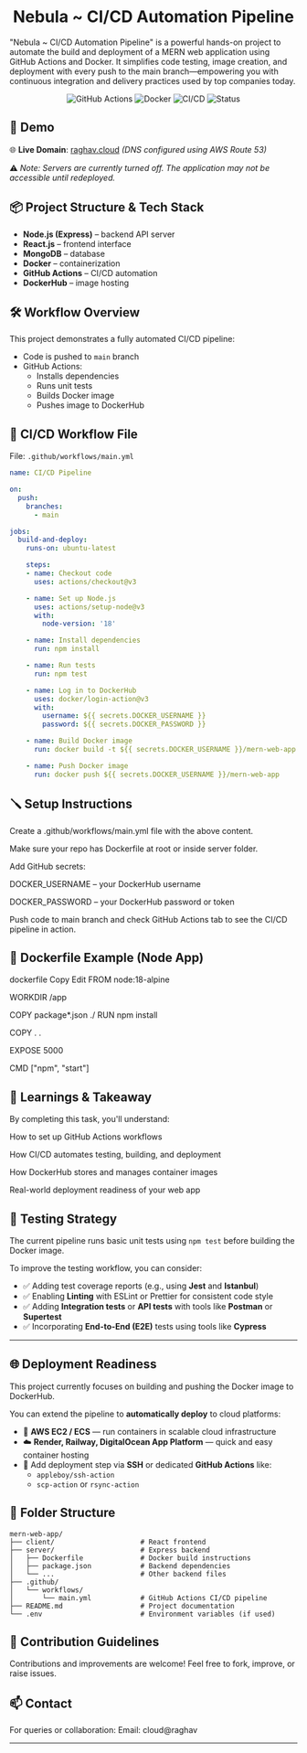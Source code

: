 <h1 align="center" id="title">Nebula ~ CI/CD Automation Pipeline</h1>

<p id="description">"Nebula ~ CI/CD Automation Pipeline" is a powerful hands-on project to automate the build and deployment of a MERN web application using GitHub Actions and Docker. It simplifies code testing, image creation, and deployment with every push to the main branch—empowering you with continuous integration and delivery practices used by top companies today.</p>

<p align="center">
  <img src="https://img.shields.io/badge/GitHub-Actions-blue?logo=githubactions&logoColor=white" alt="GitHub Actions">
  <img src="https://img.shields.io/badge/Docker-Automation-blue?logo=docker&logoColor=white" alt="Docker">
  <img src="https://img.shields.io/badge/CI/CD-Enabled-green" alt="CI/CD">
  <img src="https://img.shields.io/badge/Status-In%20Progress-yellow" alt="Status">
</p>

<h2>🚀 Demo</h2>

🌐 **Live Domain**: [raghav.cloud](http://raghav.cloud) *(DNS configured using AWS Route 53)*

⚠️ *Note: Servers are currently turned off. The application may not be accessible until redeployed.*

<h2>📦 Project Structure & Tech Stack</h2>

*   **Node.js (Express)** – backend API server
*   **React.js** – frontend interface
*   **MongoDB** – database
*   **Docker** – containerization
*   **GitHub Actions** – CI/CD automation
*   **DockerHub** – image hosting

<h2>🛠️ Workflow Overview</h2>

This project demonstrates a fully automated CI/CD pipeline:
* Code is pushed to `main` branch
* GitHub Actions:
  * Installs dependencies
  * Runs unit tests
  * Builds Docker image
  * Pushes image to DockerHub

<h2>📝 CI/CD Workflow File</h2>

File: `.github/workflows/main.yml`

```yaml
name: CI/CD Pipeline

on:
  push:
    branches:
      - main

jobs:
  build-and-deploy:
    runs-on: ubuntu-latest

    steps:
    - name: Checkout code
      uses: actions/checkout@v3

    - name: Set up Node.js
      uses: actions/setup-node@v3
      with:
        node-version: '18'

    - name: Install dependencies
      run: npm install

    - name: Run tests
      run: npm test

    - name: Log in to DockerHub
      uses: docker/login-action@v3
      with:
        username: ${{ secrets.DOCKER_USERNAME }}
        password: ${{ secrets.DOCKER_PASSWORD }}

    - name: Build Docker image
      run: docker build -t ${{ secrets.DOCKER_USERNAME }}/mern-web-app .

    - name: Push Docker image
      run: docker push ${{ secrets.DOCKER_USERNAME }}/mern-web-app
```

<h2>🪛 Setup Instructions</h2>
Create a .github/workflows/main.yml file with the above content.

Make sure your repo has Dockerfile at root or inside server folder.

Add GitHub secrets:

DOCKER_USERNAME – your DockerHub username

DOCKER_PASSWORD – your DockerHub password or token

Push code to main branch and check GitHub Actions tab to see the CI/CD pipeline in action.

<h2>📌 Dockerfile Example (Node App)</h2>
dockerfile
Copy
Edit
FROM node:18-alpine

WORKDIR /app

COPY package*.json ./
RUN npm install

COPY . .

EXPOSE 5000

CMD ["npm", "start"]
<h2>🧠 Learnings & Takeaway</h2>
By completing this task, you'll understand:

How to set up GitHub Actions workflows

How CI/CD automates testing, building, and deployment

How DockerHub stores and manages container images

Real-world deployment readiness of your web app

<h2>🧪 Testing Strategy</h2>

The current pipeline runs basic unit tests using `npm test` before building the Docker image.

To improve the testing workflow, you can consider:
- ✅ Adding test coverage reports (e.g., using **Jest** and **Istanbul**)
- ✅ Enabling **Linting** with ESLint or Prettier for consistent code style
- ✅ Adding **Integration tests** or **API tests** with tools like **Postman** or **Supertest**
- ✅ Incorporating **End-to-End (E2E)** tests using tools like **Cypress**

---

<h2>🌐 Deployment Readiness</h2>

This project currently focuses on building and pushing the Docker image to DockerHub.

You can extend the pipeline to **automatically deploy** to cloud platforms:

- 🚀 **AWS EC2 / ECS** — run containers in scalable cloud infrastructure
- ☁️ **Render, Railway, DigitalOcean App Platform** — quick and easy container hosting
- 🔐 Add deployment step via **SSH** or dedicated **GitHub Actions** like:
  - `appleboy/ssh-action`
  - `scp-action` or `rsync-action`

<h2>📁 Folder Structure</h2>

```
mern-web-app/
├── client/                     # React frontend
├── server/                     # Express backend
│   ├── Dockerfile              # Docker build instructions
│   ├── package.json            # Backend dependencies
│   └── ...                     # Other backend files
├── .github/
│   └── workflows/
│       └── main.yml            # GitHub Actions CI/CD pipeline
├── README.md                   # Project documentation
└── .env                        # Environment variables (if used)
```

<h2>🤝 Contribution Guidelines</h2>
Contributions and improvements are welcome! Feel free to fork, improve, or raise issues.

<h2>📫 Contact</h2>
For queries or collaboration:
Email: cloud@raghav



---

